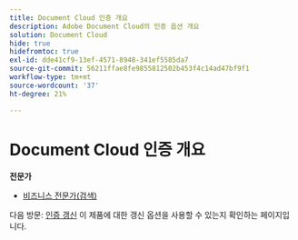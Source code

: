```yaml
---
title: Document Cloud 인증 개요
description: Adobe Document Cloud의 인증 옵션 개요
solution: Document Cloud
hide: true
hidefromtoc: true
exl-id: dde41cf9-13ef-4571-8948-341ef5585da7
source-git-commit: 56211ffae8fe9855812502b453f4c14ad47bf9f1
workflow-type: tm+mt
source-wordcount: '37'
ht-degree: 21%

---
```


# Document Cloud 인증 개요

**전문가**

* [비즈니스 전문가(검색)](/help/certifications/adc/adc-p-business.md) <!--AD0-D106-->

다음 방문: [인증 갱신](/help/certifications/renew.md) 이 제품에 대한 갱신 옵션을 사용할 수 있는지 확인하는 페이지입니다.
